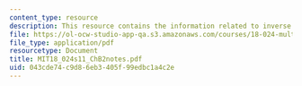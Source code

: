 ```yaml
---
content_type: resource
description: This resource contains the information related to inverse of a matrix.
file: https://ol-ocw-studio-app-qa.s3.amazonaws.com/courses/18-024-multivariable-calculus-with-theory-spring-2011/043cde74c9d86eb3405f99edbc1a4c2e_MIT18_024s11_ChB2notes.pdf
file_type: application/pdf
resourcetype: Document
title: MIT18_024s11_ChB2notes.pdf
uid: 043cde74-c9d8-6eb3-405f-99edbc1a4c2e
---
```

